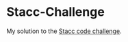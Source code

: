 # Stacc-Challenge
 
My solution to the [Stacc code challenge](https://github.com/stacc/stacc-code-challenge-public).
